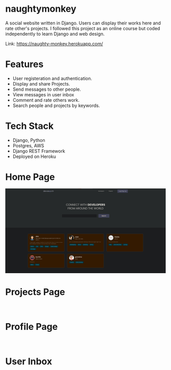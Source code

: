 # naughtymonkey
A social website written in Django. Users can display their works here and rate other's projects.
I followed this project as an online course but coded independently to learn Django and web design.

Link: https://naughty-monkey.herokuapp.com/

# Features
* User registeration and authentication.
* Display and share Projects.
* Send messages to other people.
* View messages in user inbox
* Comment and rate others work.
* Search people and projects by keywords.

# Tech Stack
* Django, Python
* Postgres, AWS
* Django REST Framework
* Deployed on Heroku

# Home Page
<img src="./introduction/devsearch1.jpg">  


# Projects Page
<img src="">  

# Profile Page
<img src="">  

# User Inbox
<img src="">  
